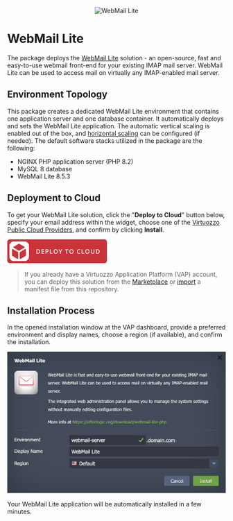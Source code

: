 <p align="center"> 
<img src="images/webmail.png" alt="WebMail Lite">
</p>

# WebMail Lite

The package deploys the [WebMail Lite](https://afterlogic.org/download/webmail-lite-php) solution - an open-source, fast and easy-to-use webmail front-end for your existing IMAP mail server. WebMail Lite can be used to access mail on virtually any IMAP-enabled mail server.


## Environment Topology

This package creates a dedicated WebMail Lite environment that contains one application server and one database container. It automatically deploys and sets the WebMail Lite application. The automatic vertical scaling is enabled out of the box, and [horizontal scaling](https://www.virtuozzo.com/application-platform-docs/automatic-horizontal-scaling/) can be configured (if needed). The default software stacks utilized in the package are the following:

- NGINX PHP application server (PHP 8.2)
- MySQL 8 database
- WebMail Lite 8.5.3


## Deployment to Cloud

To get your WebMail Lite solution, click the "**Deploy to Cloud**" button below, specify your email address within the widget, choose one of the [Virtuozzo Public Cloud Providers](https://www.virtuozzo.com/application-platform-partners/), and confirm by clicking **Install**.

[![Deploy to Cloud](https://raw.githubusercontent.com/jelastic-jps/common/main/images/deploy-to-cloud.png)](https://www.virtuozzo.com/install/?manifest=https://raw.githubusercontent.com/jelastic-jps/webmail-lite/refs/heads/master/manifest.jps)

> If you already have a Virtuozzo Application Platform (VAP) account, you can deploy this solution from the [Marketplace](https://www.virtuozzo.com/application-platform-docs/marketplace/) or [import](https://www.virtuozzo.com/application-platform-docs/environment-import/) a manifest file from this repository.


## Installation Process

In the opened installation window at the VAP dashboard, provide a preferred environment and display names, choose a region (if available), and confirm the installation.

![WebMail Lite deployment wizard](images/webmail-lite-deployment-wizard.png)

Your WebMail Lite application will be automatically installed in a few minutes.
